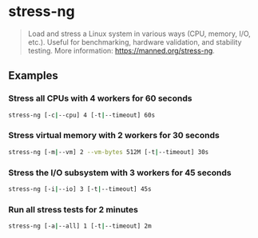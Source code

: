 # stress-ng

> Load and stress a Linux system in various ways (CPU, memory, I/O, etc.). Useful for benchmarking, hardware validation, and stability testing. More information: <https://manned.org/stress-ng>.

## Examples

### Stress all CPUs with 4 workers for 60 seconds

```bash
stress-ng [-c|--cpu] 4 [-t|--timeout] 60s
```

### Stress virtual memory with 2 workers for 30 seconds

```bash
stress-ng [-m|--vm] 2 --vm-bytes 512M [-t|--timeout] 30s
```

### Stress the I/O subsystem with 3 workers for 45 seconds

```bash
stress-ng [-i|--io] 3 [-t|--timeout] 45s
```

### Run all stress tests for 2 minutes

```bash
stress-ng [-a|--all] 1 [-t|--timeout] 2m
```

